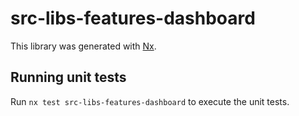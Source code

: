 # src-libs-features-dashboard

This library was generated with [Nx](https://nx.dev).

## Running unit tests

Run `nx test src-libs-features-dashboard` to execute the unit tests.
